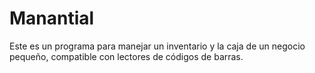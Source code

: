# Manantial

Este es un programa para manejar un inventario y la caja de un negocio pequeño, compatible con lectores de códigos de barras.
